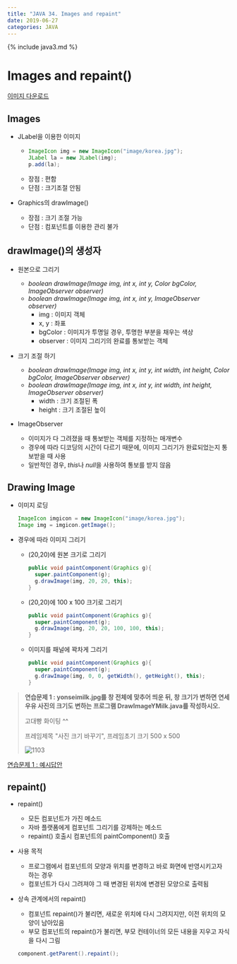 ```yaml
---
title: "JAVA 34. Images and repaint"
date: 2019-06-27
categories: JAVA
---
```


{% include java3.md %}

# Images and repaint()

[이미지 다운로드](https://github.com/DetegiCE/JavaStudy/tree/master/chapter11/image)

## Images

* JLabel을 이용한 이미지
  * ~~~java
    ImageIcon img = new ImageIcon("image/korea.jpg");
    JLabel la = new JLabel(img);
    p.add(la);
    ~~~
  * 장점 : 편함
  * 단점 : 크기조절 안됨
  
* Graphics의 drawImage()
  * 장점 : 크기 조절 가능
  * 단점 : 컴포넌트를 이용한 관리 불가

## drawImage()의 생성자

* 원본으로 그리기
  * *boolean drawImage(Image img, int x, int y, Color bgColor, ImageObserver observer)*
  * *boolean drawImage(Image img, int x, int y, ImageObserver observer)*
    * img : 이미지 객체
    * x, y : 좌표
    * bgColor : 이미지가 투명일 경우, 투명한 부분을 채우는 색상
    * observer : 이미지 그리기의 완료를 통보받는 객체
    
* 크기 조절 하기
  * *boolean drawImage(Image img, int x, int y, int width, int height, Color bgColor, ImageObserver observer)*
  * *boolean drawImage(Image img, int x, int y, int width, int height, ImageObserver observer)*
    * width : 크기 조절된 폭
    * height : 크기 조절된 높이
    
* ImageObserver 
  * 이미지가 다 그려졌을 때 통보받는 객체를 지정하는 매개변수
  * 경우에 따라 디코딩의 시간이 다르기 때문에, 이미지 그리기가 완료되었는지 통보받을 때 사용
  * 일반적인 경우, *this*나 *null*을 사용하여 통보를 받지 않음
  
## Drawing Image

* 이미지 로딩

  ~~~java
  ImageIcon imgicon = new ImageIcon("image/korea.jpg");
  Image img = imgicon.getImage();
  ~~~
  
* 경우에 따라 이미지 그리기
  * (20,20)에 원본 크기로 그리기
  
    ~~~java
    public void paintComponent(Graphics g){
      super.paintComponent(g);
      g.drawImage(img, 20, 20, this);
    }
    ~~~
    
  * (20,20)에 100 x 100 크기로 그리기
  
    ~~~java
    public void paintComponent(Graphics g){
      super.paintComponent(g);
      g.drawImage(img, 20, 20, 100, 100, this);
    }
    ~~~
    
  * 이미지를 패널에 꽉차게 그리기
  
    ~~~java
    public void paintComponent(Graphics g){
      super.paintComponent(g);
      g.drawImage(img, 0, 0, getWidth(), getHeight(), this);
    }
    ~~~  
  

  
> **연습문제 1 : yonseimilk.jpg를 창 전체에 맞추어 띄운 뒤, 창 크기가 변하면 연세우유 사진의 크기도 변하는 프로그램 DrawImageYMilk.java를 작성하시오.**
>
> 고대빵 화이팅 ^^
>
> 프레임제목 "사진 크기 바꾸기", 프레임초기 크기 500 x 500
>
> ![1103](https://user-images.githubusercontent.com/26007107/60380612-593bdf00-9a83-11e9-8d5f-2d50b6761e48.png)
    
[연습문제 1 : 예시답안](https://github.com/DetegiCE/JavaStudy/blob/master/chapter11/DrawImageYMilk.java)
    
    
## repaint()

* repaint()
  * 모든 컴포넌트가 가진 메소드
  * 자바 플랫폼에게 컴포넌트 그리기를 강제하는 메소드
  * repaint() 호출시 컴포넌트의 paintComponent() 호출
  
* 사용 목적
  * 프로그램에서 컴포넌트의 모양과 위치를 변경하고 바로 화면에 반영시키고자 하는 경우
  * 컴포넌트가 다시 그려져야 그 때 변경된 위치에 변경된 모양으로 출력됨

* 상속 관계에서의 repaint()
  * 컴포넌트 repaint()가 불리면, 새로운 위치에 다시 그려지지만, 이전 위치의 모양이 남아있음
  * 부모 컴포넌트의 repaint()가 불리면, 부모 컨테이너의 모든 내용을 지우고 자식을 다시 그림
  
  ~~~java
  component.getParent().repaint();
  ~~~
    
    
    
